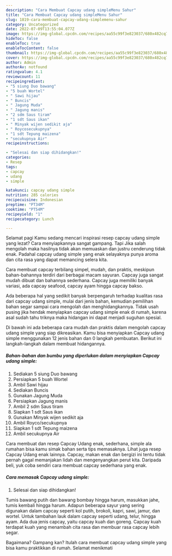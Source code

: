 ```yaml
---
description: "Cara Membuat Capcay udang simpleMenu Sahur"
title: "Cara Membuat Capcay udang simpleMenu Sahur"
slug: 1819-cara-membuat-capcay-udang-simplemenu-sahur
category: Uncategorized
date: 2022-07-09T13:55:04.077Z
image: https://img-global.cpcdn.com/recipes/aa55c99f3e823037/680x482cq70/capcay-udang-simple-foto-resep-utama.jpg
hideToc: false
enableToc: true
enableTocContent: false
thumbnail: https://img-global.cpcdn.com/recipes/aa55c99f3e823037/680x482cq70/capcay-udang-simple-foto-resep-utama.jpg
cover: https://img-global.cpcdn.com/recipes/aa55c99f3e823037/680x482cq70/capcay-udang-simple-foto-resep-utama.jpg
author: Admin
authorAv: notfound
ratingvalue: 4.1
reviewcount: 11
recipeingredient:
- "5 siung Duo bawang"
- "5 buah Wortel"
- " Sawi hijau"
- " Buncis"
- " Jagung Muda"
- " Jagung manis"
- "2 sdm Saus tiram"
- "1 sdt Saus ikan"
- " Minyak wijen sedikit aja"
- " Roycosecukupnya"
- "1 sdt Tepung maizena"
- "secukupnya Air"
recipeinstructions:

- "Selesai dan siap dihidangkan!"
categories:
- Resep
tags:
- capcay
- udang
- simple

katakunci: capcay udang simple 
nutrition: 285 calories
recipecuisine: Indonesian
preptime: "PT34M"
cooktime: "PT54M"
recipeyield: "1"
recipecategory: Lunch

---
```



Selamat pagi Kamu sedang mencari inspirasi resep capcay udang simple yang lezat? Cara menyiapkannya sangat gampang. Tapi Jika salah mengolah maka hasilnya tidak akan memuaskan dan justru cenderung tidak enak. Padahal capcay udang simple yang enak selayaknya punya aroma dan cita rasa yang dapat memancing selera kita.


Cara membuat capcay terbilang simpel, mudah, dan praktis, meskipun bahan-bahannya terdiri dari berbagai macam sayuran. Capcay juga sangat mudah dibuat dan bahannya sederhana. Capcay juga memiliki banyak variasi, ada capcay seafood, capcay ayam hingga capcay bakso.

Ada beberapa hal yang sedikit banyak berpengaruh terhadap kualitas rasa dari capcay udang simple, mulai dari jenis bahan, kemudian pemilihan bahan segar sampai cara mengolah dan menghidangkannya. Tidak usah pusing jika hendak menyiapkan capcay udang simple enak di rumah, karena asal sudah tahu triknya maka hidangan ini dapat menjadi suguhan spesial.


Di bawah ini ada beberapa cara mudah dan praktis dalam mengolah capcay udang simple yang siap dikreasikan. Kamu bisa menyiapkan Capcay udang simple menggunakan 12 jenis bahan dan 0 langkah pembuatan. Berikut ini langkah-langkah dalam membuat hidangannya.

<!--inarticleads1-->

##### Bahan-bahan dan bumbu yang diperlukan dalam menyiapkan Capcay udang simple:

1. Sediakan 5 siung Duo bawang
1. Persiapkan 5 buah Wortel
1. Ambil  Sawi hijau
1. Sediakan  Buncis
1. Gunakan  Jagung Muda
1. Persiapkan  Jagung manis
1. Ambil 2 sdm Saus tiram
1. Siapkan 1 sdt Saus ikan
1. Gunakan  Minyak wijen sedikit aja
1. Ambil  Royco/secukupnya
1. Siapkan 1 sdt Tepung maizena
1. Ambil secukupnya Air


Cara membuat dan resep Capcay Udang enak, sederhana, simple ala rumahan bisa kamu simak bahan serta tips memasaknya. Lihat juga resep Capcay Udang enak lainnya. Capcay, makan enak dan bergizi ini tentu tidak pernah gagal memanjakan lidah dan mengenyangkan perut kita. Daripada beli, yuk coba sendiri cara membuat capcay sederhana yang enak. 

<!--inarticleads2-->

##### Cara memasak Capcay udang simple:


1. Selesai dan siap dihidangkan!

Tumis bawang putih dan bawang bombay hingga harum, masukkan jahe, tumis kembali hingga harum. Adapun beberapa sayur yang sering digunakan dalam capcay seperti kol putih, brokoli, kapri, sawi, jamur, dan wortel. Untuk tambahan lauk dalam capcay seperti udang, telur, hingga ayam. Ada dua jenis capcay, yaitu capcay kuah dan goreng. Capcay kuah terdapat kuah yang menambah cita rasa dan membuar rasa capcay lebih segar. 

Bagaimana? Gampang kan? Itulah cara membuat capcay udang simple yang bisa kamu praktikkan di rumah. Selamat menikmati
